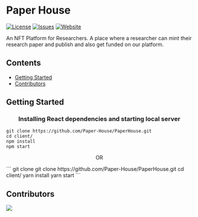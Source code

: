# Paper House

[![License](https://img.shields.io/github/license/Paper-House/PaperHouse)](https://github.com/Paper-House/PaperHouse/blob/main/LICENSE) [![Issues](https://img.shields.io/github/issues/Paper-House/PaperHouse)](https://github.com/Paper-House/PaperHouse/issues) [![Website](https://img.shields.io/badge/View-Website-blue)](https://paper-house.netlify.app/)

An NFT Platform for Researchers. A place where a researcher can mint their research paper and publish and also get funded on our platform.

## Contents

- [Getting Started](##Getting-Started)
- [Contributors](#Contributors)


## Getting Started

### <p align="center"> <b> Installing React dependencies and starting local server </b> </p>
```
git clone https://github.com/Paper-House/PaperHouse.git
cd client/
npm install
npm start
```
<p align="center">OR</p>
```
git clone git clone https://github.com/Paper-House/PaperHouse.git
cd client/
yarn install
yarn start
```

## Contributors
<a href="https://github.com/Paper-House/PaperHouse/graphs/contributors">
  <img src="https://contrib.rocks/image?repo=Paper-House/PaperHouse" />
</a>
